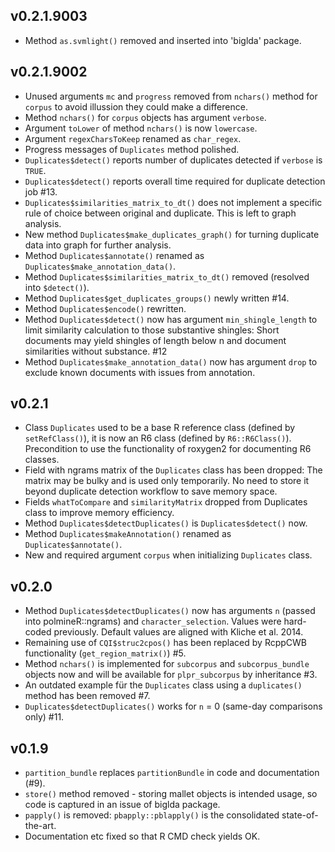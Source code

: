 ## v0.2.1.9003

* Method `as.svmlight()` removed and inserted into 'biglda' package.

## v0.2.1.9002

* Unused arguments `mc` and `progress` removed from `nchars()` method for `corpus` 
to avoid illussion they could make a difference.
* Method `nchars()` for `corpus` objects has argument `verbose`.
* Argument `toLower` of method `nchars()` is now `lowercase`.
* Argument `regexCharsToKeep` renamed as `char_regex`.
* Progress messages of `Duplicates` method polished.
* `Duplicates$detect()` reports number of duplicates detected if `verbose` is
`TRUE`.
* `Duplicates$detect()` reports overall time required for duplicate detection
job #13.
* `Duplicates$similarities_matrix_to_dt()` does not implement a specific rule of
choice between original and duplicate. This is left to graph analysis.
* New method `Duplicates$make_duplicates_graph()` for turning duplicate data
into graph for further analysis.
* Method `Duplicates$annotate()` renamed as `Duplicates$make_annotation_data()`.
* Method `Duplicates$similarities_matrix_to_dt()` removed (resolved into `$detect()`).
* Method `Duplicates$get_duplicates_groups()` newly written #14.
* Method `Duplicates$encode()` rewritten.
* Method `Duplicates$detect()` now has argument `min_shingle_length` to limit
similarity calculation to those substantive shingles: Short documents may yield
shingles of length below n and document similarities without substance. #12
* Method `Duplicates$make_annotation_data()` now has argument `drop` to exclude
known documents with issues from annotation.


## v0.2.1

* Class `Duplicates` used to be a base R reference class (defined by
`setRefClass()`), it is now an R6 class (defined by `R6::R6Class()`).
Precondition to use the functionality of roxygen2 for documenting R6 classes.
* Field with ngrams matrix of the `Duplicates` class has been dropped: The
matrix may be bulky and is used only temporarily. No need to store it beyond
duplicate detection workflow to save memory space.
* Fields `whatToCompare` and `similarityMatrix` dropped from Duplicates class to
improve memory efficiency.
* Method `Duplicates$detectDuplicates()` is `Duplicates$detect()` now.
* Method `Duplicates$makeAnnotation()` renamed as `Duplicates$annotate()`.
* New and required argument `corpus` when initializing `Duplicates` class.

## v0.2.0

* Method `Duplicates$detectDuplicates()` now has arguments `n` (passed into 
polmineR::ngrams) and `character_selection`. Values were hard-coded previously.
Default values are aligned with Kliche et al. 2014.
* Remaining use of `CQI$struc2cpos()` has been replaced by RcppCWB functionality
(`get_region_matrix()`) #5.
* Method `nchars()` is implemented for `subcorpus` and `subcorpus_bundle` objects 
now and will be available for `plpr_subcorpus` by inheritance #3.
* An outdated example für the `Duplicates` class using a `duplicates()` method
has been removed #7.
* `Duplicates$detectDuplicates()` works for `n` = 0 (same-day comparisons only)
#11.

## v0.1.9

* `partition_bundle` replaces `partitionBundle` in code and documentation (#9).
* `store()` method removed - storing mallet objects is intended usage, so code
is captured in an issue of biglda package.
* `papply()` is removed: `pbapply::pblapply()` is the consolidated state-of-the-art.
* Documentation etc fixed so that R CMD check yields OK.